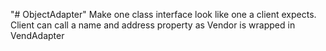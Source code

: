 "# ObjectAdapter" 
Make one class interface look like one a client expects. 
Client can call a name and address property as 
Vendor is wrapped in VendAdapter
